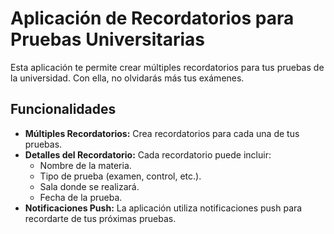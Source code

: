 # Aplicación de Recordatorios para Pruebas Universitarias

Esta aplicación te permite crear múltiples recordatorios para tus pruebas de la universidad. Con ella, no olvidarás más tus exámenes.

## Funcionalidades

*   **Múltiples Recordatorios:** Crea recordatorios para cada una de tus pruebas.
*   **Detalles del Recordatorio:** Cada recordatorio puede incluir:
    *   Nombre de la materia.
    *   Tipo de prueba (examen, control, etc.).
    *   Sala donde se realizará.
    *   Fecha de la prueba.
*   **Notificaciones Push:** La aplicación utiliza notificaciones push para recordarte de tus próximas pruebas.
